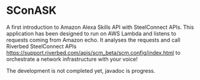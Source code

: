 # SConASK
A first introduction to Amazon Alexa Skills API with SteelConnect APIs. 
This application has been designed to run on AWS Lambda and listens to requests coming from Amazon echo. It analyses the requests and call Riverbed SteelConnect APIs https://support.riverbed.com/apis/scm_beta/scm.config/index.html to orchestrate a network infrastructure with your voice!

The development is not completed yet, javadoc is progress.
